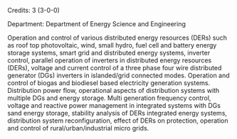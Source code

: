 Credits: 3 (3-0-0)

Department: Department of Energy Science and Engineering

Operation and control of various distributed energy resources (DERs) such as roof top photovoltaic, wind, small hydro, fuel cell and battery energy storage systems, smart grid and distributed energy systems, inverter control, parallel operation of inverters in distributed energy resources (DERs), voltage and current control of a three phase four wire distributed generator (DGs) inverters in islanded/grid connected modes. Operation and control of biogas and biodiesel based electricity generation systems. Distribution power flow, operational aspects of distribution systems with multiple DGs and energy storage. Multi generation frequency control, voltage and reactive power management in integrated systems with DGs sand energy storage, stability analysis of DERs integrated energy systems, distribution system reconfiguration, effect of DERs on protection, operation and control of rural/urban/industrial micro grids.